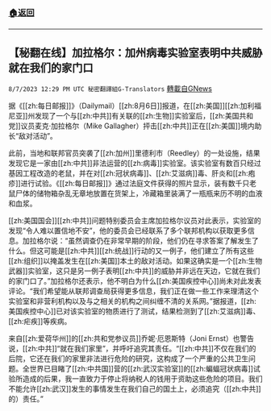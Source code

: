 ###  [:house:返回](README.md)
---


## 【秘翻在线】加拉格尔：加州病毒实验室表明中共威胁就在我们的家门口
`8/7/2023 12:29 PM UTC 秘密翻譯組G-Translators` [轉載自GNews](https://gnews.org/articles/1532496)

据《[[zh:每日邮报]]》（Dailymail）[[zh:8月6日]]报道，在[[zh:美国]][[zh:加利福尼亚]]州发现了一个与[[zh:中共]]有关联的[[zh:生物]]实验室后，[[zh:美国共和党]]议员麦克·加拉格尔（Mike Gallagher）抨击[[zh:中共]]正在[[zh:美国]]境内助长“敌对活动”。

此前，当地和联邦官员突袭了[[zh:加州]]里德利市（Reedley）的一处设施，结果发现它是一家由[[zh:中共]]非法运营的[[zh:病毒]]实验室。该实验室有数百只经过基因工程改造的老鼠，并在对[[zh:冠状病毒]]、[[zh:艾滋病]]毒、肝炎和[[zh:疱疹]]进行试验。《[[zh:每日邮报]]》通过法庭文件获得的照片显示，装有数千只老鼠尸体的储物箱杂乱无章地放置在货架上，冷藏箱里装满了一瓶瓶来历不明的血液和血浆。

[[zh:美国国会]][[zh:中共]]问题特别委员会主席加拉格尔议员对此表示，实验室的发现“令人难以置信地不安”，他的委员会已经联系了多个联邦机构以获取更多信息。加拉格尔说：“虽然调查仍在非常早期的阶段，他们仍在寻求答案了解发生了什么。但这可能是[[zh:中共]][[zh:统战]]行动的又一例子，他们建立了所有这些[[zh:组织]]以掩盖发生在[[zh:美国]]本土的敌对活动。如果这确实是一个[[zh:生物武器]]实验室，这只是另一例子表明[[zh:中共]]的威胁并非远在天边，它就在我们的家门口了。”加拉格尔还表示，他不明白为什么[[zh:美国疾控中心]]尚未对此发表评论。“我们希望能从联邦调查局获得更多信息，我们正在做一些工作来理清这个实验室和非营利机构以及与之相关的机构之间纠缠不清的关系网。”据报道，[[zh:美国疾控中心]]已对该实验室的物质进行了测试，结果检测到了[[zh:艾滋病]]毒、[[zh:疟疾]]等疾病。

来自[[zh:爱荷华州]]的[[zh:共和党参议员]]乔妮·厄恩斯特（Joni Ernst）也警告说，[[zh:中共]]“就在我们家里”，并呼吁追究其责任。“[[zh:中共]]不仅在我们的后院，它还在我们的家里非法进行危险的研究，这构成了一个严重的公共卫生问题。全世界已目睹了[[zh:中共国]]营的[[zh:武汉实验室]]的[[zh:蝙蝠冠状病毒]]试验所造成的后果，我一直致力于停止将纳税人的钱用于资助这些危险的项目。我们不能允许[[zh:武汉]]发生的事情发生在我们自己的国土上，必须追究（[[zh:中共]]的）责任。”
